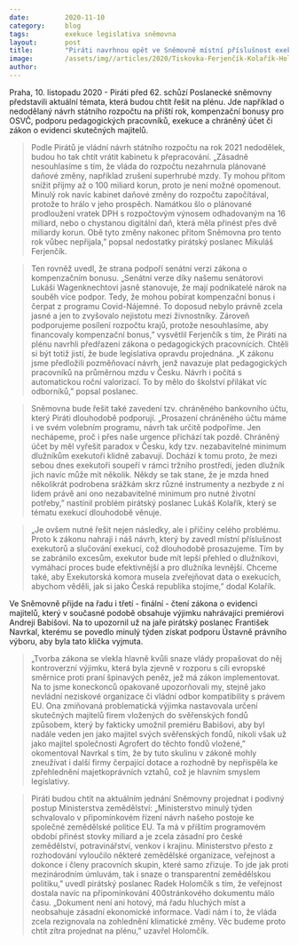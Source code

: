 ```yaml
---
date:         2020-11-10
category:     blog
tags:         exekuce legislativa sněmovna
layout:       post
title:        "Piráti navrhnou opět ve Sněmovně místní příslušnost exekutorů. Zasadí se i o zvýšení platů pedagogů, lepší pomoc OSVČ a zrušení výjimky pro Agrofert"
image:        /assets/img//articles/2020/Tiskovka-Ferjenčík-Kolařík-Holomčík-Navrkal-Třešňák.png 
author:       
---
```


Praha, 10. listopadu 2020 - Piráti před 62. schůzí Poslanecké sněmovny představili aktuální témata, která budou chtít řešit na plénu. Jde například o nedodělaný návrh státního rozpočtu na příští rok, kompenzační bonusy pro OSVČ, podporu pedagogických pracovníků, exekuce a chráněný účet či zákon o evidenci skutečných majitelů. 


> Podle Pirátů je vládní návrh státního rozpočtu na rok 2021 nedodělek, budou ho tak chtít vrátit kabinetu k přepracování. „Zásadně nesouhlasíme s tím, že vláda do rozpočtu nezahrnula plánované daňové změny, například zrušení superhrubé mzdy. Ty mohou přitom snížit příjmy až o 100 miliard korun, proto je není možné opomenout. Minulý rok navíc kabinet daňové změny do rozpočtu započítával, protože to hrálo v jeho prospěch. Namátkou šlo o plánované prodloužení vratek DPH s rozpočtovým výnosem odhadovaným na 16 miliard, nebo o chystanou digitální daň, která měla přinést přes dvě miliardy korun. Obě tyto změny nakonec přitom Sněmovna pro tento rok vůbec nepřijala,” popsal nedostatky pirátský poslanec Mikuláš Ferjenčík. 


> Ten rovněž uvedl, že strana podpoří senátní verzi zákona o kompenzačním bonusu. „Senátní verze díky našemu senátorovi Lukáši Wagenknechtovi jasně stanovuje, že mají podnikatelé nárok na souběh více podpor. Tedy, že mohou pobírat kompenzační bonus i čerpat z programu Covid-Nájemné. To doposud nebylo právně zcela jasné a jen to zvyšovalo nejistotu mezi živnostníky. Zároveň podporujeme posílení rozpočtu krajů, protože nesouhlasíme, aby financovaly kompenzační bonus,” vysvětlil Ferjenčík s tím, že Piráti na plénu navrhli předřazení zákona o pedagogických pracovnících. Chtěli si být totiž jistí, že bude legislativa opravdu projednána. „K zákonu jsme předložili pozměňovací návrh, jenž navazuje plat pedagogických pracovníků na průměrnou mzdu v Česku. Návrh i počítá s automatickou roční valorizací. To by mělo do školství přilákat víc odborníků,” popsal poslanec.


> Sněmovna bude řešit také zavedení tzv. chráněného bankovního účtu, který Piráti dlouhodobě podporují. „Prosazení chráněného účtu máme i ve svém volebním programu, návrh tak určitě podpoříme. Jen nechápeme, proč i přes naše urgence přichází tak pozdě. Chráněný účet by měl vyřešit paradox v Česku, kdy tzv. nezabavitelné minimum dlužníkům exekutoři klidně zabavují. Dochází k tomu proto, že mezi sebou dnes exekutoři soupeří v rámci tržního prostředí, jeden dlužník jich navíc může mít několik. Někdy se tak stane, že je mzda hned několikrát podrobena srážkám skrz různé instrumenty a nezbyde z ní lidem právě ani ono nezabavitelné minimum pro nutné životní potřeby,” nastínil problém pirátský poslanec Lukáš Kolařík, který se tématu exekucí dlouhodobě věnuje.  


> „Je ovšem  nutné řešit nejen následky, ale i příčiny celého problému. Proto k zákonu nahraji i náš návrh, který by zavedl místní příslušnost exekutorů a slučování exekucí, což dlouhodobě prosazujeme. Tím by se zabránilo excesům, exekutor bude mít lepší přehled o dlužníkovi, vymáhací proces bude efektivnější a pro dlužníka levnější. Chceme také, aby Exekutorská komora musela zveřejňovat data o exekucích, abychom věděli, jak si jako Česká republika stojíme,” dodal Kolařík.


Ve Sněmovně přijde na řadu i třetí - finální - čtení zákona o evidenci majitelů, který v současné podobě obsahuje výjimku nahrávajíci premiérovi Andreji Babišovi. Na to upozornil už na jaře pirátský poslanec František Navrkal, kterému se povedlo minulý týden získat podporu Ústavně právního výboru, aby byla tato klička vyjmuta. 

> „Tvorba zákona se vlekla hlavně kvůli snaze vlády propašovat do něj kontroverzní výjimku, která byla zjevně v rozporu s cíli evropské směrnice proti praní špinavých peněz, jež má zákon implementovat. Na to jsme koneckonců opakovaně upozorňovali my, stejně jako nevládní neziskové organizace či vládní odbor kompatibility s právem EU. Ona zmiňovaná problematická výjimka nastavovala určení skutečných majitelů firem vložených do svěřenských fondů způsobem, který by fakticky umožnil premiéru Babišovi, aby byl nadále veden jen jako majitel svých svěřenských fondů, nikoli však už jako majitel společnosti Agrofert do těchto fondů vložené,” okomentoval Navrkal s tím, že by tuto skulinu v zákoně mohly zneužívat i další firmy čerpající dotace a rozhodně by nepřispěla ke zpřehlednění majetkoprávních vztahů, což je hlavním smyslem legislativy.


> Piráti budou chtít na aktuálním jednání Sněmovny projednat i podivný postup Ministerstva zemědělství: „Ministerstvo minulý týden schvalovalo v připomínkovém řízení návrh našeho postoje ke společné zemědělské politice EU. Ta má v příštím programovém období přinést stovky miliard a je zcela zásadní pro české zemědělství, potravinářství, venkov i krajinu. Ministerstvo přesto z rozhodování vyloučilo některé zemědělské organizace, veřejnost a dokonce i členy pracovních skupin, které samo zřizuje. To jde jak proti mezinárodním úmluvám, tak i snaze o transparentní zemědělskou politiku,” uvedl pirátský poslanec Radek Holomčík s tím, že veřejnost dostala navíc na připomínkování 400stránkového dokumentu málo času. „Dokument není ani hotový, má řadu hluchých míst a neobsahuje zásadní ekonomické informace. Vadí nám i to, že vláda zcela rezignovala na zohlednění klimatické změny. Věc budeme proto chtít zítra projednat na plénu,” uzavřel Holomčík.
